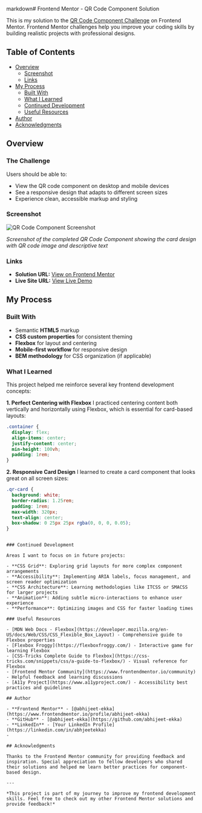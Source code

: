 markdown# Frontend Mentor - QR Code Component Solution

This is my solution to the [QR Code Component Challenge](https://www.frontendmentor.io/challenges/qr-code-component-iux_sIO_H) on Frontend Mentor. Frontend Mentor challenges help you improve your coding skills by building realistic projects with professional designs.

## Table of Contents

- [Overview](#overview)
  - [Screenshot](#screenshot)
  - [Links](#links)
- [My Process](#my-process)
  - [Built With](#built-with)
  - [What I Learned](#what-i-learned)
  - [Continued Development](#continued-development)
  - [Useful Resources](#useful-resources)
- [Author](#author)
- [Acknowledgments](#acknowledgments)

## Overview

### The Challenge

Users should be able to:

- View the QR code component on desktop and mobile devices
- See a responsive design that adapts to different screen sizes
- Experience clean, accessible markup and styling

### Screenshot

![QR Code Component Screenshot](./screenshot.jpg)

*Screenshot of the completed QR Code Component showing the card design with QR code image and descriptive text*

### Links

- **Solution URL:** [View on Frontend Mentor](https://www.frontendmentor.io/solutions/qr-code-component-abhijeet-ekka)
- **Live Site URL:** [View Live Demo](https://your-live-site-url.com)

## My Process

### Built With

- Semantic **HTML5** markup
- **CSS custom properties** for consistent theming
- **Flexbox** for layout and centering
- **Mobile-first workflow** for responsive design
- **BEM methodology** for CSS organization (if applicable)

### What I Learned

This project helped me reinforce several key frontend development concepts:

**1. Perfect Centering with Flexbox**
I practiced centering content both vertically and horizontally using Flexbox, which is essential for card-based layouts:

```css
.container {
  display: flex;
  align-items: center;
  justify-content: center;
  min-height: 100vh;
  padding: 1rem;
}
```

**2. Responsive Card Design**
I learned to create a card component that looks great on all screen sizes:

```css
.qr-card {
  background: white;
  border-radius: 1.25rem;
  padding: 1rem;
  max-width: 320px;
  text-align: center;
  box-shadow: 0 25px 25px rgba(0, 0, 0, 0.05);
}
```

```

### Continued Development

Areas I want to focus on in future projects:

- **CSS Grid**: Exploring grid layouts for more complex component arrangements
- **Accessibility**: Implementing ARIA labels, focus management, and screen reader optimization
- **CSS Architecture**: Learning methodologies like ITCSS or SMACSS for larger projects
- **Animation**: Adding subtle micro-interactions to enhance user experience
- **Performance**: Optimizing images and CSS for faster loading times

### Useful Resources

- [MDN Web Docs - Flexbox](https://developer.mozilla.org/en-US/docs/Web/CSS/CSS_Flexible_Box_Layout) - Comprehensive guide to Flexbox properties
- [Flexbox Froggy](https://flexboxfroggy.com/) - Interactive game for learning Flexbox
- [CSS-Tricks Complete Guide to Flexbox](https://css-tricks.com/snippets/css/a-guide-to-flexbox/) - Visual reference for Flexbox
- [Frontend Mentor Community](https://www.frontendmentor.io/community) - Helpful feedback and learning discussions
- [A11y Project](https://www.a11yproject.com/) - Accessibility best practices and guidelines

## Author

- **Frontend Mentor** - [@abhijeet-ekka](https://www.frontendmentor.io/profile/abhijeet-ekka)
- **GitHub** - [@abhijeet-ekka](https://github.com/abhijeet-ekka)
- **LinkedIn** - [Your LinkedIn Profile](https://linkedin.com/in/abhjeetekka) 
-

## Acknowledgments

Thanks to the Frontend Mentor community for providing feedback and inspiration. Special appreciation to fellow developers who shared their solutions and helped me learn better practices for component-based design.

---

*This project is part of my journey to improve my frontend development skills. Feel free to check out my other Frontend Mentor solutions and provide feedback!*
